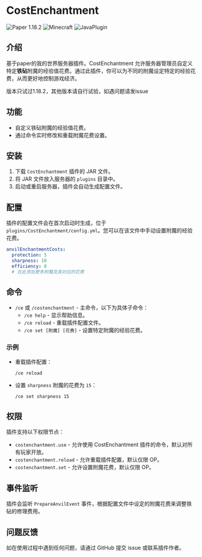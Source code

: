 # CostEnchantment

![Paper 1.18.2](https://img.shields.io/badge/Paper-1.18.2-blue) ![Minecraft](https://img.shields.io/badge/Minecraft-yellow) ![JavaPlugin](https://img.shields.io/badge/JavaPlugin-green)

## 介绍

基于paper的我的世界服务器插件。CostEnchantment 允许服务器管理员自定义特定**铁砧**附魔的经验值花费。通过此插件，你可以为不同的附魔设定特定的经验花费，从而更好地控制游戏经济。

版本只试过1.18.2，其他版本请自行试验，如遇问题请发issue

## 功能

- 自定义铁砧附魔的经验值花费。
- 通过命令实时修改和重载附魔花费设置。

## 安装

1. 下载 `CostEnchantment` 插件的 JAR 文件。
2. 将 JAR 文件放入服务器的 `plugins` 目录中。
3. 启动或重启服务器，插件会自动生成配置文件。

## 配置

插件的配置文件会在首次启动时生成，位于 `plugins/CostEnchantment/config.yml`。您可以在该文件中手动设置附魔的经验花费。

```yaml
anvilEnchantmentCosts:
  protection: 5
  sharpness: 10
  efficiency: 8
  # 在此添加更多附魔及其对应的花费
```

## 命令

- `/ce` 或 `/costenchantment` - 主命令，以下为具体子命令：
    - `/ce help` - 显示帮助信息。
    - `/ce reload` - 重载插件配置文件。
    - `/ce set [附魔] [花费]` - 设置特定附魔的经验花费。

### 示例

- 重载插件配置：
  ```
  /ce reload
  ```

- 设置 `sharpness` 附魔的花费为 `15`：
  ```
  /ce set sharpness 15
  ```

## 权限

插件支持以下权限节点：

- `costenchantment.use` - 允许使用 CostEnchantment 插件的命令，默认对所有玩家开放。
- `costenchantment.reload` - 允许重载插件配置，默认仅限 OP。
- `costenchantment.set` - 允许设置附魔花费，默认仅限 OP。

## 事件监听

插件会监听 `PrepareAnvilEvent` 事件，根据配置文件中设定的附魔花费来调整铁砧的修理费用。

## 问题反馈

如在使用过程中遇到任何问题，请通过 GitHub 提交 issue 或联系插件作者。